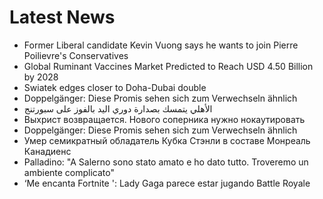 # Latest News
-  Former Liberal candidate Kevin Vuong says he wants to join Pierre Poilievre's Conservatives
-  Global Ruminant Vaccines Market Predicted to Reach USD 4.50 Billion by 2028
-  Swiatek edges closer to Doha-Dubai double
-  Doppelgänger: Diese Promis sehen sich zum Verwechseln ähnlich
-  الأهلي يتمسك بصدارة دوري اليد بالفوز على سبورتنج
-  Выхрист возвращается. Нового соперника нужно нокаутировать
-  Doppelgänger: Diese Promis sehen sich zum Verwechseln ähnlich
-  Умер семикратный обладатель Кубка Стэнли в составе Монреаль Канадиенс
-  Palladino: "A Salerno sono stato amato e ho dato tutto. Troveremo un ambiente complicato"
-  ‘Me encanta Fortnite ': Lady Gaga parece estar jugando Battle Royale
